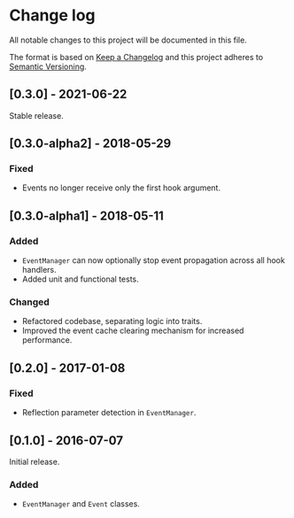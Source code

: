 # Change log
All notable changes to this project will be documented in this file.

The format is based on [Keep a Changelog](http://keepachangelog.com/)
and this project adheres to [Semantic Versioning](http://semver.org/).

## [0.3.0] - 2021-06-22
Stable release.

## [0.3.0-alpha2] - 2018-05-29
### Fixed
- Events no longer receive only the first hook argument.

## [0.3.0-alpha1] - 2018-05-11
### Added
- `EventManager` can now optionally stop event propagation across all hook handlers.
- Added unit and functional tests.

### Changed
- Refactored codebase, separating logic into traits.
- Improved the event cache clearing mechanism for increased performance.

## [0.2.0] - 2017-01-08
### Fixed
- Reflection parameter detection in `EventManager`.

## [0.1.0] - 2016-07-07
Initial release.
### Added
- `EventManager` and `Event` classes.

